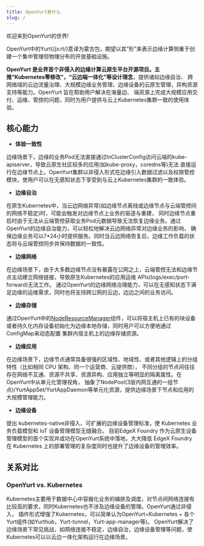 ```yaml
---
title: OpenYurt是什么
slug: /
---
```


欢迎来到OpenYurt的世界!

OpenYurt中的Yurt(/jɜːrt/)意译为蒙古包，期望以其“形”来表示边缘计算侧重于创建一个集中管理但物理分布的开放基础设施。

**OpenYurt 是业界首个非侵入的边缘计算云原生平台开源项目。主推“Kubernetes零修改”，“云边端一体化”等设计理念**，提供诸如边缘自治、
跨网络域的云边流量治理、大规模边缘业务管理、边缘设备的云原生管理，异构资源支持等能力。OpenYurt 旨在帮助用户解决在海量边、
端资源上完成大规模应用交付、运维、管控的问题，同时为用户提供与云上Kubernetes集群一致的使用体验。

## 核心能力
- **体验一致性**

边缘场景下，边缘的业务Pod无法直接通过InClusterConfig访问云端的kube-apiserver，导致云原生社区较多的应用(如kube-proxy，coredns等)无法
直接运行在边缘节点上。OpenYurt集群以非侵入形式在边缘引入数据过滤以及权限管控模块，使用户可以在无感知状态下享受到与云上Kubernetes集群的一致体验。

- **边缘自治**

在原生Kubernetes中，当云边网络异常(如边缘节点离线或边缘节点与云端管控间的网络不稳定)时，可能会触发对边缘节点上业务的驱逐与重建，
同时边缘节点重启时由于无法从云端管控获取业务Pod元数据导致无法恢复边缘业务。通过OpenYurt的边缘自治能力，可以轻松地解决云边网络异常对边缘业务的影响，
确保边缘业务可以7*24小时提供服务。同时当云边网络恢复后，边缘工作负载的状态将与云端管控同步并保持数据的一致性。

- **边缘网络**

在边缘场景下，由于大多数边缘节点没有暴露在公网之上，云端管控无法和边缘节点主动建立网络链接，导致原生Kubernetes的应用运维 APIs(logs/exec/port-forward)无法工作。
通过OpenYurt的边缘网络治理能力，可以在无感知状态下满足边缘的运维需求，同时也将支持跨公网的云边，边边之间的业务访问。

- **边缘存储**

通过OpenYurt中的[NodeResourceManager](core-concepts/node-resource-manager.md)组件，可以将宿主机上已有的块设备或者持久化内存设备初始化为边缘本地存储，同时用户可以方便地通过ConfigMap来动态配置
集群内宿主机上的边缘存储资源。

- **边缘应用**

在边缘场景下，边缘节点通常具备很强的区域性、地域性、或者其他逻辑上的分组特性（比如相同 CPU 架构、同一个运营商、云提供商），
不同分组的节点间往往存在网络不互通、资源不共享、资源异构、应用独立等明显的隔离属性。在OpenYurt中从单元化管理视角，
抽象了NodePool(3层内网互通的一组节点)/YurtAppSet/YurtAppDaemon等单元化资源，提供边缘场景下节点和应用的大规模管理能力。

- **边缘设备**

提出 kubernetes-native非侵入、可扩展的边缘设备管理标准，使 Kubernetes 业务负载模型和 IoT 设备管理模型无缝融合。
目前EdgeX Foundry 作为云原生设备管理模型的首个实现并成功在OpenYurt系统中落地，大大降低 EdgeX Foundry 在 Kubernetes 上的部署管理的复杂度同时也提升了边缘设备的管理效率。


## 关系对比
### OpenYurt vs. Kubernetes
Kubernetes主要用于数据中心中容器化业务的编排及调度，对节点间网络连接有比较高的要求，同时Kubernetes也不涉及边缘设备的管理。OpenYurt通过非侵入，
插件形式增强了Kubernetes，可以简单认为OpenYurt=Kubernetes + 各个Yurt组件(如Yurthub，Yurt-tunnel，Yurt-app-manager等)。
OpenYurt解决了边缘场景下常见挑战，如网络连接不稳定，边缘自治，边缘设备管理等问题，使Kubernetes可以以云边一体化架构运行在边缘场景。